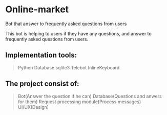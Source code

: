# Online-market
Bot that answer to frequently asked questions from users


This bot is helping to users if they have any questions, and answer to frequently asked questions from users.


## Implementation tools:
> Python
> Database
> sqlite3
> Telebot
> InlineKeyboard

## The project consist of:
> Bot(Answer the question if he can)
> Database(Questions and anwers for them)
> Request processing module(Process messages)
> UI/UX(Design)
